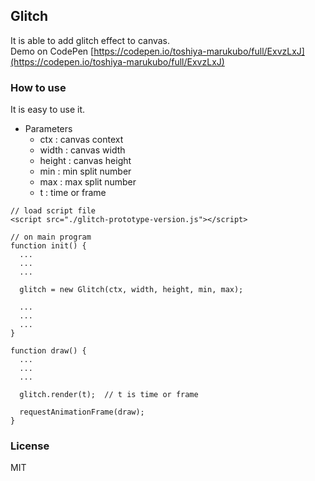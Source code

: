 ## Glitch
It is able to add glitch effect to canvas.  
Demo on CodePen [https://codepen.io/toshiya-marukubo/full/ExvzLxJ](https://codepen.io/toshiya-marukubo/full/ExvzLxJ) 
### How to use
It is easy to use it.
- Parameters
  - ctx : canvas context
  - width : canvas width
  - height : canvas height
  - min : min split number
  - max : max split number
  - t : time or frame
```
// load script file
<script src="./glitch-prototype-version.js"></script>

// on main program
function init() {
  ...
  ...
  ...

  glitch = new Glitch(ctx, width, height, min, max);
  
  ...
  ...
  ...
}

function draw() {
  ...
  ...
  ...

  glitch.render(t);  // t is time or frame

  requestAnimationFrame(draw);
}
```
### License
MIT
